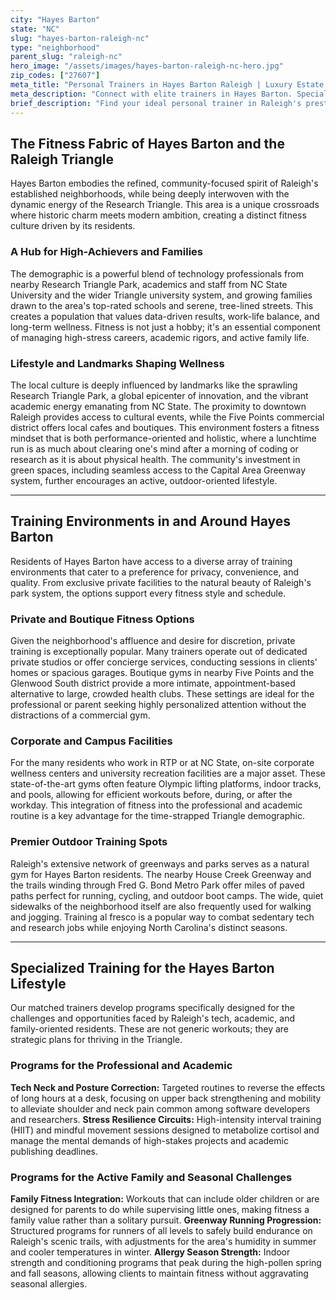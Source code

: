 ```yaml
---
city: "Hayes Barton"
state: "NC"
slug: "hayes-barton-raleigh-nc"
type: "neighborhood"
parent_slug: "raleigh-nc"
hero_image: "/assets/images/hayes-barton-raleigh-nc-hero.jpg"
zip_codes: ["27607"]
meta_title: "Personal Trainers in Hayes Barton Raleigh | Luxury Estate Fitness"
meta_description: "Connect with elite trainers in Hayes Barton. Specialists in luxury estate gyms, executive wellness programs, and Raleigh's most prestigious neighborhood."
brief_description: "Find your ideal personal trainer in Raleigh's prestigious Hayes Barton neighborhood. Our expert matching service connects you with certified fitness professionals who specialize in the needs of Research Triangle Park employees, NC State affiliates, and growing families. Whether you seek stress-relief workouts for the tech professional, academic schedule-friendly sessions, or family-oriented fitness, we deliver personalized training at local private gyms, home studios, or scenic outdoor spots like the nearby greenway trails. Achieve your wellness goals with a trainer who understands the unique rhythm of life in the Triangle."
---
```

## The Fitness Fabric of Hayes Barton and the Raleigh Triangle

Hayes Barton embodies the refined, community-focused spirit of Raleigh's established neighborhoods, while being deeply interwoven with the dynamic energy of the Research Triangle. This area is a unique crossroads where historic charm meets modern ambition, creating a distinct fitness culture driven by its residents.

### A Hub for High-Achievers and Families

The demographic is a powerful blend of technology professionals from nearby Research Triangle Park, academics and staff from NC State University and the wider Triangle university system, and growing families drawn to the area's top-rated schools and serene, tree-lined streets. This creates a population that values data-driven results, work-life balance, and long-term wellness. Fitness is not just a hobby; it's an essential component of managing high-stress careers, academic rigors, and active family life.

### Lifestyle and Landmarks Shaping Wellness

The local culture is deeply influenced by landmarks like the sprawling Research Triangle Park, a global epicenter of innovation, and the vibrant academic energy emanating from NC State. The proximity to downtown Raleigh provides access to cultural events, while the Five Points commercial district offers local cafes and boutiques. This environment fosters a fitness mindset that is both performance-oriented and holistic, where a lunchtime run is as much about clearing one's mind after a morning of coding or research as it is about physical health. The community's investment in green spaces, including seamless access to the Capital Area Greenway system, further encourages an active, outdoor-oriented lifestyle.

---

## Training Environments in and Around Hayes Barton

Residents of Hayes Barton have access to a diverse array of training environments that cater to a preference for privacy, convenience, and quality. From exclusive private facilities to the natural beauty of Raleigh's park system, the options support every fitness style and schedule.

### Private and Boutique Fitness Options

Given the neighborhood's affluence and desire for discretion, private training is exceptionally popular. Many trainers operate out of dedicated private studios or offer concierge services, conducting sessions in clients' homes or spacious garages. Boutique gyms in nearby Five Points and the Glenwood South district provide a more intimate, appointment-based alternative to large, crowded health clubs. These settings are ideal for the professional or parent seeking highly personalized attention without the distractions of a commercial gym.

### Corporate and Campus Facilities

For the many residents who work in RTP or at NC State, on-site corporate wellness centers and university recreation facilities are a major asset. These state-of-the-art gyms often feature Olympic lifting platforms, indoor tracks, and pools, allowing for efficient workouts before, during, or after the workday. This integration of fitness into the professional and academic routine is a key advantage for the time-strapped Triangle demographic.

### Premier Outdoor Training Spots

Raleigh's extensive network of greenways and parks serves as a natural gym for Hayes Barton residents. The nearby House Creek Greenway and the trails winding through Fred G. Bond Metro Park offer miles of paved paths perfect for running, cycling, and outdoor boot camps. The wide, quiet sidewalks of the neighborhood itself are also frequently used for walking and jogging. Training al fresco is a popular way to combat sedentary tech and research jobs while enjoying North Carolina's distinct seasons.

---

## Specialized Training for the Hayes Barton Lifestyle

Our matched trainers develop programs specifically designed for the challenges and opportunities faced by Raleigh's tech, academic, and family-oriented residents. These are not generic workouts; they are strategic plans for thriving in the Triangle.

### Programs for the Professional and Academic

**Tech Neck and Posture Correction:** Targeted routines to reverse the effects of long hours at a desk, focusing on upper back strengthening and mobility to alleviate shoulder and neck pain common among software developers and researchers.
**Stress Resilience Circuits:** High-intensity interval training (HIIT) and mindful movement sessions designed to metabolize cortisol and manage the mental demands of high-stakes projects and academic publishing deadlines.

### Programs for the Active Family and Seasonal Challenges

**Family Fitness Integration:** Workouts that can include older children or are designed for parents to do while supervising little ones, making fitness a family value rather than a solitary pursuit.
**Greenway Running Progression:** Structured programs for runners of all levels to safely build endurance on Raleigh's scenic trails, with adjustments for the area's humidity in summer and cooler temperatures in winter.
**Allergy Season Strength:** Indoor strength and conditioning programs that peak during the high-pollen spring and fall seasons, allowing clients to maintain fitness without aggravating seasonal allergies.